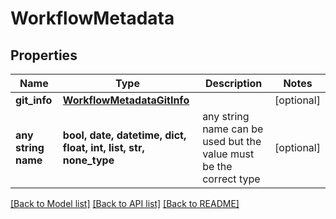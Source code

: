 # WorkflowMetadata


## Properties
Name | Type | Description | Notes
------------ | ------------- | ------------- | -------------
**git_info** | [**WorkflowMetadataGitInfo**](WorkflowMetadataGitInfo.md) |  | [optional] 
**any string name** | **bool, date, datetime, dict, float, int, list, str, none_type** | any string name can be used but the value must be the correct type | [optional]

[[Back to Model list]](../README.md#documentation-for-models) [[Back to API list]](../README.md#documentation-for-api-endpoints) [[Back to README]](../README.md)


